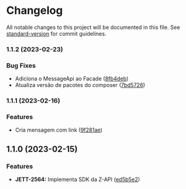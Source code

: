# Changelog

All notable changes to this project will be documented in this file. See [standard-version](https://github.com/conventional-changelog/standard-version) for commit guidelines.

### 1.1.2 (2023-02-23)

### Bug Fixes

* Adiciona o MessageApi ao Facade ([8fb4deb](https://github.com/jetimob/z-api-sdk-php-laravel/commit/8fb4deb6c67c8dbff5d30a87ae99e418e096bd96))
* Atualiza versão de pacotes do composer ([7bd5726](https://github.com/jetimob/z-api-sdk-php-laravel/commit/7bd572661a60f52861c5e686252643028146a3da))

### 1.1.1 (2023-02-16)

### Features

* Cria mensagem com link ([9f281ae](https://github.com/jetimob/z-api-sdk-php-laravel/commit/9f281ae383086e4ae74c6ae8c195a1df30c21816))

## 1.1.0 (2023-02-15)


### Features

* **JETT-2564:** Implementa SDK da Z-API ([ed5b5e2](https://github.com/jetimob/z-api-sdk-php-laravel/commit/ed5b5e2194cd8bca7e3f94a3deda9bc7fd1163ed))
